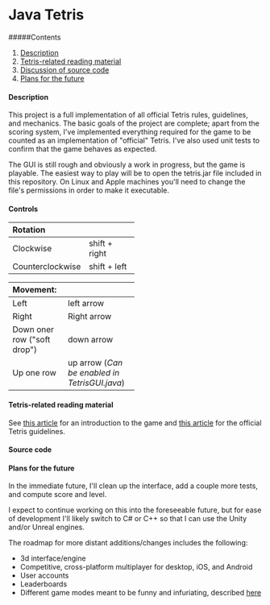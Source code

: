 <style>
table {
  width: 250px;
}
</style>


# Java Tetris

#####Contents
1. [Description](#description)
1. [Tetris-related reading material](#tetris)
1. [Discussion of source code](#code)
1. [Plans for the future](#plans)

#### Description <a name="description"></a> 

This project is a full implementation of all official Tetris rules, guidelines, and mechanics. The basic goals of the project are complete; apart from the scoring system, I've implemented everything required for the game to be counted as an implementation of "official" Tetris. I've also used unit tests to confirm that the game behaves as expected.

The GUI is still rough and obviously a work in progress, but the game is playable. The easiest way to play will be to open the tetris.jar file included in this repository. On Linux and Apple machines you'll need to change the file's permissions in order to make it executable.

#### Controls
Rotation||
:---|---|
Clockwise|shift + right
Counterclockwise|shift + left

Movement:||
:---|---|
Left|left arrow|
Right|Right arrow|
Down oner row ("soft drop")| down arrow|
Up one row |up arrow (*Can be enabled in TetrisGUI.java*)

#### Tetris-related reading material<a name="tetris"></a>

See [this article](https://en.wikipedia.org/wiki/Tetris) for an introduction to the game and [this article](https://tetris.wiki/Tetris_Guideline) for the official Tetris guidelines.

#### Source code<a name="code"></a>


#### Plans for the future

In the immediate future, I'll clean up the interface, add a couple more tests, and compute score and level.

I expect to continue working on this into the foreseeable future, but for ease of development I'll likely switch to C# or C++ so that I can use the Unity and/or Unreal engines.

The roadmap for more distant additions/changes includes the following:
* 3d interface/engine
* Competitive, cross-platform multiplayer for desktop, iOS, and Android
* User accounts
* Leaderboards
* Different game modes meant to be funny and infuriating, described [here](https://github.com/smk291/tetris/blob/master/Modes.mdhttps://github.com/smk291/tetris/blob/master/Revision%)
